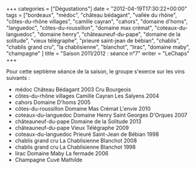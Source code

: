 +++
categories = ["Dégustations"]
date = "2012-04-19T17:30:22+00:00"
tags = ["bordeaux", "médoc", "château bédagant", "vallée du rhône", "côtes-du-rhône villages", "camille cayran", "cahors", "domaine d'homs",  "languedoc",  "côtes-du-roussillon", "domaine max crémat", "coteaux-du-languedoc", "domaine henry", "châteauneuf-du-pape", "domaine de la solitude", "vieux télégraphe", "prieuré saint-jean de bébian", "chablis", "chablis grand cru", "la chablisienne", "blanchot", "lirac", "domaine maby", "champagne" ]
title = "Saison 2011/2012 : séance n°7"
writer = "LeChaps"
+++

Pour cette septième séance de la saison, le groupe s'exerce sur les vins suivants :

* médoc Château Bédagant 2003 Cru Bourgeois
* côtes-du-rhône villages Camille Cayran Les Salyens 2004
* cahors Domaine D'homs 2005
* côtes-du-roussillon Domaine Mas Crémat L'envie 2010 <i class="fa fa-plus-circle"></i>
* coteaux-du-languedoc Domaine Henry Saint Georges D'Orques 2007
* châteauneuf-du-pape Domaine de la Solitude 2013
* châteauneuf-du-pape Vieux Télégraphe 2009 <i class="fa fa-plus-circle"></i>
* coteaux-du-languedoc Prieuré Saint-Jean de Bébian 1998
* chablis grand cru La Chablisienne Blanchot 2008
* chablis grand cru La Chablisienne Blanchot 1998
* lirac Domaine Maby La fermade 2006 <i class="fa fa-plus-circle"></i>
* Champagne Cuvé Mathilde
